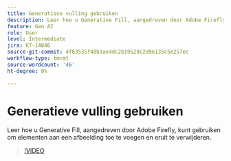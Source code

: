 ```yaml
---
title: Generatieve vulling gebruiken
description: Leer hoe u Generative Fill, aangedreven door Adobe Firefly, kunt gebruiken om elementen aan een afbeelding toe te voegen en eruit te verwijderen
feature: Gen AI
role: User
level: Intermediate
jira: KT-14846
source-git-commit: 4f03535f48b3ae4dc2b19529c2d96135c5e257ec
workflow-type: tm+mt
source-wordcount: '46'
ht-degree: 0%

---
```


# Generatieve vulling gebruiken

Leer hoe u Generative Fill, aangedreven door Adobe Firefly, kunt gebruiken om elementen aan een afbeelding toe te voegen en eruit te verwijderen.

>[!VIDEO](https://video.tv.adobe.com/v/3427020?quality=12&learn=on&hidetitle=true)
